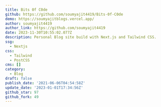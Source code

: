 ```yaml
---
title: Bits 0f C0de
github: https://github.com/soumyajit4419/Bits-0f-C0de
demo: https://soumyajitblogs.vercel.app/
author: soumyajit4419
author_link: https://github.com/soumyajit4419
date: 2023-11-30T10:55:02.077Z
description: Personal Blog site build with Next.js and Tailwind CSS.
ssg:
  - Nextjs
css:
  - Tailwind
  - PostCSS
cms: []
category:
  - Blog
draft: false
publish_date: '2021-06-06T04:54:58Z'
update_date: '2023-01-01T17:34:56Z'
github_star: 97
github_fork: 49
---
```


